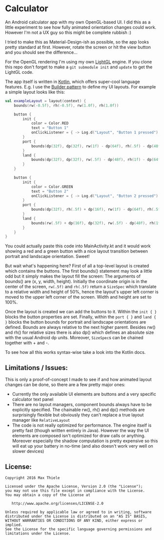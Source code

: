 # Calculator
An Android calculator app with my own OpenGL-based UI. I did this as a little
experiment to see how fully animated orientation changes could work. However I'm
not a UX guy so this might be complete rubbish :)

I tried to make this as Material-Design-ish as possible, so the app looks pretty
standard at first. However, rotate the screen or hit the view button and you should
see the difference...

For the OpenGL rendering I'm using my own [LightGL](https://github.com/fabmax/LightGL)
engine. If you clone this repo don't forget to make a ``git submodule init`` and
``update`` to get the LightGL code.

The app itself is written in [Kotlin](https://kotlinlang.org), which offers super-cool
language features. E.g. I use the
[Builder pattern](https://kotlinlang.org/docs/reference/type-safe-builders.html)
to define my UI layouts. For example a simple layout looks like this:
``` kotlin
val exampleLayout = layout(context) {
    bounds(rw(-0.5f), rh(-0.5f), rw(1.0f), rh(1.0f))

    button {
        init {
            color = Color.RED
            text = "Button 1"
            onClickListener = { -> Log.d("Layout", "Button 1 pressed") }
        }
        port {
            bounds(dp(32f), dp(32f), rw(1f) - dp(64f), rh(.5f) - dp(48f))
        }
        land {
            bounds(dp(32f), dp(32f), rw(.5f) - dp(48f), rh(1f) - dp(64f))
        }
    }

    button {
        init {
            color = Color.GREEN
            text = "Button 2"
            onClickListener = { -> Log.d("Layout", "Button 2 pressed") }
        }
        port {
            bounds(dp(32f), rh(.5f) + dp(16f), rw(1f) - dp(64f), rh(.5f) - dp(48f))
        }
        land {
            bounds(rw(.5f) + dp(16f), dp(32f), rw(.5f) - dp(48f), rh(1f) - dp(64f))
        }
    }
}
```
You could actually paste this code into MainActivity.kt and it would work showing
a red and a green button with a nice layout transition between portrait and
landscape orientation. Sweet!

But wait what's happening here? First of all a top-level layout is created which
contains the buttons. The first bounds() statement may look a little odd but it simply
makes the layout fill the screen: The arguments of bounds() are (x, y, width, height).
Initially the coordinate origin is in the center of the screen, ``rw(.5f)`` and ``rh(.5f)``
return a ``SizeSpec`` which translate to a relative width and height of 50%, hence the
layout's upper left corner is moved to the upper left corner of the screen. Width
and height are set to 100%.

Once the layout is created we can add the buttons to it. Within the ``init { }`` blocks
the button properties are set. Finally, within the ``port { }`` and ``land { }`` blocks
the button bounds for portrait and landscape orientations are defined. Bounds are
always relative to the next higher parent. Besides rw() and rh() for relative sizes
there is also dp() which defines an absolute size with the usual Android dp units.
Moreover, ``SizeSpec``s can be chained together with + and -.

To see how all this works syntax-wise take a look into the Kotlin docs.

## Limitations / Issues:
This is only a proof-of-concept I made to see if and how animated layout changes can be
done, so there are a few pretty major ones:
* Currently the only available UI elements are buttons and a very specific calculator
  text panel
* There are no layout managers, component bounds always have to be explicitly specified.
  The chainable rw(), rh() and dp() methods are surprisingly flexible but obviously they
  can't replace a true layout manager like ``RelativeLayout``
* The code is not really optimized for performance. The engine itself is pretty fast
  (though written entirely in Java). However the way the UI elements are composed isn't
  optimized for draw calls or anything. Moreover especially the shadow computation is
  pretty expensive so this will eat up your battery in no-time (and also doesn't work
  very well on slower devices)


## License:
```
Copyright 2016 Max Thiele

Licensed under the Apache License, Version 2.0 (the "License");
you may not use this file except in compliance with the License.
You may obtain a copy of the License at

   http://www.apache.org/licenses/LICENSE-2.0

Unless required by applicable law or agreed to in writing, software
distributed under the License is distributed on an "AS IS" BASIS,
WITHOUT WARRANTIES OR CONDITIONS OF ANY KIND, either express or implied.
See the License for the specific language governing permissions and
limitations under the License.
```